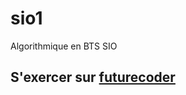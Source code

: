 # sio1
Algorithmique en BTS SIO

## S'exercer sur [futurecoder](https://fr.futurecoder.io/course/#toc)
